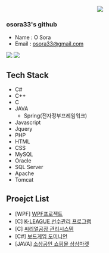 <p align='center'>
  <a href="https://github.com/osora33">
    <img src="https://capsule-render.vercel.app/api?type=waving&color=gradient&fontColor=FFFFFF&height=300&section=header&text=Study%20Repository&fontSize=50"/>
  </a>
</p>

### osora33's github
 - Name : O Sora
 - Email : osora33@gmail.com

<img src="https://github-readme-stats.vercel.app/api?username=osora33"/>
<img src="https://github-readme-stats.vercel.app/api/top-langs/?username=osora33&layout=compact"/>

<br>

## Tech Stack
 - C#
 - C++
 - C
 - JAVA
   - Spring(전자정부프레임워크)
 - Javascript
 - Jquery
 - PHP
 - HTML
 - CSS
 - MySQL
 - Oracle
 - SQL Server
 - Apache
 - Tomcat
<!--
<h3 align='center'>Languages</h3>
<p>
  <a href="https://github.com/osora33/StudyWPF.git" target="_blank"><img alt="C#" src="https://img.shields.io/badge/c%23-%23239120.svg?style=flat&logo=c-sharp&logoColor=white"/></a>
</p>
-->

<!--
## Using Tool
<p align='left'>
    <img height="40" src="https://img.icons8.com/color/48/000000/visual-studio-2019.png">
    <img height="40" src="https://img.icons8.com/fluent/48/000000/visual-studio-code-2019.png">
    <img height="40" src="https://d1jnx9ba8s6j9r.cloudfront.net/blog/wp-content/uploads/2019/10/logo.png">
    <img height="40" src="https://github.com/Pythunder/explore/blob/80688e429a7d4ef2fca1e82350fe8e3517d3494d/topics/git/git.png">
    <img height="40" src="https://upload.wikimedia.org/wikipedia/commons/b/b6/PuTTY_icon_128px.png">
    <img height="40" src="https://img.icons8.com/color/48/000000/raspberry-pi.png">
    <img height="40" src="https://mosquitto.org/stickers/mosquitto-mono.png">
    <img height="40" src="https://img.icons8.com/fluent/48/000000/vmware-workstation-player.png">
    <img height="40" src="https://taiwebs.com/upload/icons/vnc-connect-enterprise220-220.png">
</p>
-->

## Proejct List
 - [WPF] [WPF프로젝트](https://github.com/osora33/studyWpf/tree/main/portpolio)
 - [C] [K-LEAGUE 선수관리 프로그램](https://github.com/AellimSun/Green_team_Kleague_file_rw)
 - [C] [씨리얼공장 관리시스템](https://github.com/AellimSun/Cereal_ERP)
 - [C#] [보드게임 도미니언](https://github.com/AellimSun/pamatto)
 - [JAVA] [소상공인 쇼핑몰 상상마켓](https://github.com/itwillteam2/obosa)



<!--
**osora33/osora33** is a ✨ _special_ ✨ repository because its `README.md` (this file) appears on your GitHub profile.

Here are some ideas to get you started:

- 🔭 I’m currently working on ...
- 🌱 I’m currently learning ...
- 👯 I’m looking to collaborate on ...
- 🤔 I’m looking for help with ...
- 💬 Ask me about ...
- 📫 How to reach me: ...
- 😄 Pronouns: ...
- ⚡ Fun fact: ...
-->
